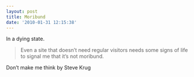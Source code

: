 ```yaml
---
layout: post
title: Moribund
date: '2010-01-31 12:15:38'
---
```



In a dying state.

> Even a site that doesn’t need regular visitors needs some signs of life to signal me that it’s not moribund.

Don’t make me think by Steve Krug


